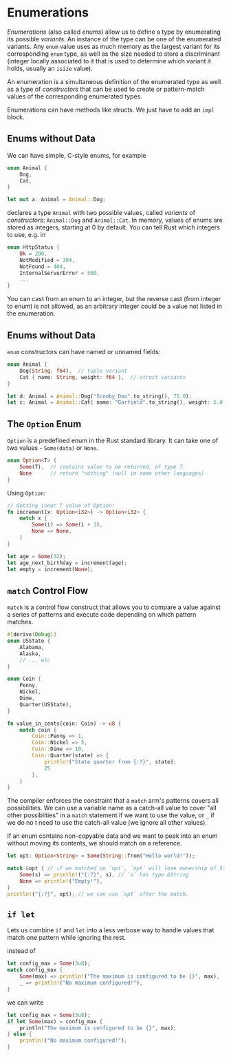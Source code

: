 # Enumerations

*Enumerations* (also called *enums*) allow us to define a type by enumerating
its possible *variants*. An instance of the type can be one of the enumerated
variants. Any `enum` value uses as much memory as the largest variant for its
corresponding `enum` type, as well as the size needed to store a discriminant
(integer locally associated to it that is used to determine which variant it
holds, usually an `isize` value).

An enumeration is a simultaneous definition of the enumerated type as well as
a type of *constructors* that can be used to create or pattern-match values of
the corresponding enumerated types.

Enumerations can have methods like structs. We just have to add an `impl` block.

## Enums without Data

We can have simple, C-style enums, for example

```rust
enum Animal {
    Dog,
    Cat,
}

let mut a: Animal = Animal::Dog;
```

declares a type `Animal` with two possible values, called *variants* of
*constructors*: `Animal::Dog` and `Animal::Cat`. In memory, values of enums are
stored as integers, starting at 0 by default. You can tell Rust which integers
to use, e.g. in

```rust
enum HttpStatus {
    Ok = 200,
    NotModified = 304,
    NotFound = 404,
    InternalServerError = 500,
    ...
}
```

You can cast from an enum to an integer, but the reverse cast (from integer to
enum) is not allowed, as an arbitrary integer could be a value not listed in the
enumeration.

## Enums without Data

`enum` constructors can have named or unnamed fields:

```rust
enum Animal {
    Dog(String, f64),  // tuple variant
    Cat { name: String, weight: f64 },  // struct variants
}

let d: Animal = Animal::Dog("Scooby Doo".to_string(), 75.0);
let c: Animal = Animal::Cat{ name: "Garfield".to_string(), weight: 5.0 };
```

## The `Option` Enum

`Option` is a predefined enum in the Rust standard library. It can take one of
two values - `Some(data)` or `None`.

```rust
enum Option<T> {
    Some(T),  // contains value to be returned, of type T.
    None      // return "nothing" (null in some other languages)
}
```

Using `Option`:

```rust
// Getting inner T value of Option:
fn increment(x: Option<i32>) -> Option<i32> {
    match x {
        Some(i) => Some(i + 1),
        None => None,
    }
}

let age = Some(32);
let age_next_birthday = increment(age);
let empty = increment(None);
```

## `match` Control Flow

`match` is a control flow construct that allows you to compare a value against
a series of patterns and execute code depending on which pattern matches.

```rust
#[derive(Debug)]
enum USState {
    Alabama,
    Alaska,
    // ... etc
}

enum Coin {
    Penny,
    Nickel,
    Dime,
    Quarter(USState),
}

fn value_in_cents(coin: Coin) -> u8 {
    match coin {
        Coin::Penny => 1,
        Coin::Nickel => 5,
        Coin::Dime => 10,
        Coin::Quarter(state) => {
            println!("State quarter from {:?}", state);
            25
        },
    }
}
```

The compiler enforces the constraint that a `match` arm's patterns covers all
possibilities. We can use a variable name as a catch-all value to cover "all
other possiblities" in a `match` statement if we want to use the value, or `_`
if we do no t need to use the catch-all value (we ignore all other values).

If an enum contains non-copyable data and we want to peek into an enum without
moving its contents, we should match on a reference.

```rust
let opt: Option<String> = Some(String::from("Hello world!"));

match &opt { // if we matched on `opt`, `opt` will lose ownership of String
    Some(s) => println!("{:?}", s), // `s` has type &String
    None => println!("Empty!"),
}
println!("{:?}", opt); // we can use `opt` after the match.
```

## `if let`

Lets us combine `if` and `let` into a less verbose way to handle values that
match one pattern while ignoring the rest.

instead of

```rust
let config_max = Some(3u8);
match config_max {
    Some(max) => println!("The maximum is configured to be {}", max),
    _ => println!("No maximum configured!"),
}
```

we can write

```rust
let config_max = Some(3u8);
if let Some(max) = config_max {
    println("The maximum is configured to be {}", max);
} else {
    println!("No maximum configured!");
}
```
